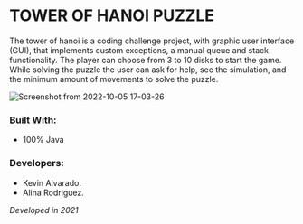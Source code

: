# TOWER OF HANOI PUZZLE
The tower of hanoi is a coding challenge project, with graphic user interface (GUI), that implements custom exceptions, a manual queue and stack functionality. 
The player can choose from 3 to 10 disks to start the game. While solving the puzzle the user can ask for help, see the simulation, and the minimum amount of movements to solve the puzzle.

![Screenshot from 2022-10-05 17-03-26](https://user-images.githubusercontent.com/103754829/194180291-47497349-6378-4fca-ace2-3ff8388bb473.png)

### Built With:
- 100% Java

### Developers:
- Kevin Alvarado.
- Alina Rodriguez.

_Developed in 2021_
